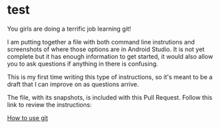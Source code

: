 # test

You girls are doing a terrific job learning git!

I am putting together a file with both command line instrutions and screenshots of where those options are in Android Studio. It is not yet complete but it has enough information to get started, it would also allow you to ask questions if anything in there is confusing.

This is my first time writing this type of instructions, so it's meant to be a draft that I can improve on as questions arrive.

The file, with its snapshots, is included with this Pull Request. Follow this link to review the instructions:

[How to use git](git_use.md)